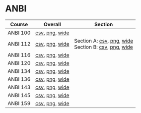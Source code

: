 # ANBI

| Course | Overall | Section |
| ------ | ------- | ------- |
| ANBI 100 | [csv](https://github.com/UCSD-Historical-Enrollment-Data/2024Winter/blob/main/overall/ANBI%20100.csv), [png](https://raw.githubusercontent.com/UCSD-Historical-Enrollment-Data/2024Winter/main/plot_overall/ANBI%20100.png), [wide](https://raw.githubusercontent.com/UCSD-Historical-Enrollment-Data/2024Winter/main/plot_overall_wide/ANBI%20100.png) |  |
| ANBI 112 | [csv](https://github.com/UCSD-Historical-Enrollment-Data/2024Winter/blob/main/overall/ANBI%20112.csv), [png](https://raw.githubusercontent.com/UCSD-Historical-Enrollment-Data/2024Winter/main/plot_overall/ANBI%20112.png), [wide](https://raw.githubusercontent.com/UCSD-Historical-Enrollment-Data/2024Winter/main/plot_overall_wide/ANBI%20112.png) | Section A: [csv](https://github.com/UCSD-Historical-Enrollment-Data/2024Winter/blob/main/section/ANBI%20112_A.csv), [png](https://raw.githubusercontent.com/UCSD-Historical-Enrollment-Data/2024Winter/main/plot_section/ANBI%20112_A.png), [wide](https://raw.githubusercontent.com/UCSD-Historical-Enrollment-Data/2024Winter/main/plot_section_wide/ANBI%20112_A.png)<br>Section B: [csv](https://github.com/UCSD-Historical-Enrollment-Data/2024Winter/blob/main/section/ANBI%20112_B.csv), [png](https://raw.githubusercontent.com/UCSD-Historical-Enrollment-Data/2024Winter/main/plot_section/ANBI%20112_B.png), [wide](https://raw.githubusercontent.com/UCSD-Historical-Enrollment-Data/2024Winter/main/plot_section_wide/ANBI%20112_B.png) |
| ANBI 116 | [csv](https://github.com/UCSD-Historical-Enrollment-Data/2024Winter/blob/main/overall/ANBI%20116.csv), [png](https://raw.githubusercontent.com/UCSD-Historical-Enrollment-Data/2024Winter/main/plot_overall/ANBI%20116.png), [wide](https://raw.githubusercontent.com/UCSD-Historical-Enrollment-Data/2024Winter/main/plot_overall_wide/ANBI%20116.png) |  |
| ANBI 120 | [csv](https://github.com/UCSD-Historical-Enrollment-Data/2024Winter/blob/main/overall/ANBI%20120.csv), [png](https://raw.githubusercontent.com/UCSD-Historical-Enrollment-Data/2024Winter/main/plot_overall/ANBI%20120.png), [wide](https://raw.githubusercontent.com/UCSD-Historical-Enrollment-Data/2024Winter/main/plot_overall_wide/ANBI%20120.png) |  |
| ANBI 134 | [csv](https://github.com/UCSD-Historical-Enrollment-Data/2024Winter/blob/main/overall/ANBI%20134.csv), [png](https://raw.githubusercontent.com/UCSD-Historical-Enrollment-Data/2024Winter/main/plot_overall/ANBI%20134.png), [wide](https://raw.githubusercontent.com/UCSD-Historical-Enrollment-Data/2024Winter/main/plot_overall_wide/ANBI%20134.png) |  |
| ANBI 136 | [csv](https://github.com/UCSD-Historical-Enrollment-Data/2024Winter/blob/main/overall/ANBI%20136.csv), [png](https://raw.githubusercontent.com/UCSD-Historical-Enrollment-Data/2024Winter/main/plot_overall/ANBI%20136.png), [wide](https://raw.githubusercontent.com/UCSD-Historical-Enrollment-Data/2024Winter/main/plot_overall_wide/ANBI%20136.png) |  |
| ANBI 143 | [csv](https://github.com/UCSD-Historical-Enrollment-Data/2024Winter/blob/main/overall/ANBI%20143.csv), [png](https://raw.githubusercontent.com/UCSD-Historical-Enrollment-Data/2024Winter/main/plot_overall/ANBI%20143.png), [wide](https://raw.githubusercontent.com/UCSD-Historical-Enrollment-Data/2024Winter/main/plot_overall_wide/ANBI%20143.png) |  |
| ANBI 145 | [csv](https://github.com/UCSD-Historical-Enrollment-Data/2024Winter/blob/main/overall/ANBI%20145.csv), [png](https://raw.githubusercontent.com/UCSD-Historical-Enrollment-Data/2024Winter/main/plot_overall/ANBI%20145.png), [wide](https://raw.githubusercontent.com/UCSD-Historical-Enrollment-Data/2024Winter/main/plot_overall_wide/ANBI%20145.png) |  |
| ANBI 159 | [csv](https://github.com/UCSD-Historical-Enrollment-Data/2024Winter/blob/main/overall/ANBI%20159.csv), [png](https://raw.githubusercontent.com/UCSD-Historical-Enrollment-Data/2024Winter/main/plot_overall/ANBI%20159.png), [wide](https://raw.githubusercontent.com/UCSD-Historical-Enrollment-Data/2024Winter/main/plot_overall_wide/ANBI%20159.png) |  |
